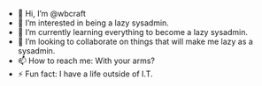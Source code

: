 - 👋 Hi, I’m @wbcraft
- 👀 I’m interested in being a lazy sysadmin.
- 🌱 I’m currently learning everything to become a lazy sysadmin.
- 💞️ I’m looking to collaborate on things that will make me lazy as a sysadmin.
- 📫 How to reach me: With your arms?
- ⚡ Fun fact: I have a life outside of I.T.

<!---
wbcraft/wbcraft is a ✨ special ✨ repository because its `README.md` (this file) appears on your GitHub profile.
You can click the Preview link to take a look at your changes.
--->
